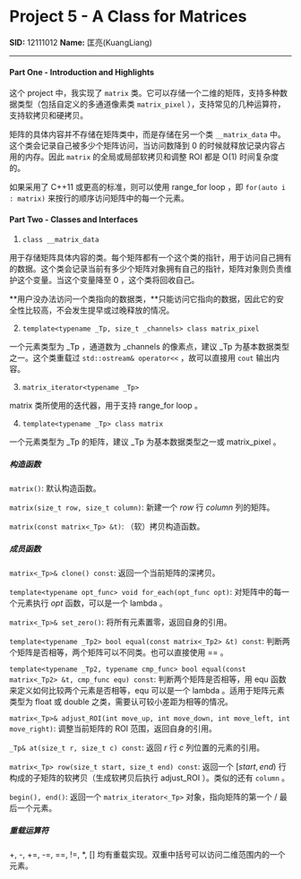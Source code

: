 # Project 5 -  A Class for Matrices

**SID:** 12111012 **Name:** 匡亮(KuangLiang)

----

#### Part One - Introduction and Highlights

这个 project 中，我实现了 ```matrix``` 类。它可以存储一个二维的矩阵，支持多种数据类型（包括自定义的多通道像素类 ```matrix_pixel``` ），支持常见的几种运算符，支持软拷贝和硬拷贝。

矩阵的具体内容并不存储在矩阵类中，而是存储在另一个类 ```__matrix_data``` 中。这个类会记录自己被多少个矩阵访问，当访问数降到 $0$ 的时候就释放记录内容占用的内存。因此 ```matrix``` 的全局或局部软拷贝和调整 ROI 都是 O(1) 时间复杂度的。

如果采用了 C++11 或更高的标准，则可以使用 range_for loop ，即 ```for(auto i : matrix)``` 来按行的顺序访问矩阵中的每一个元素。

#### Part Two - Classes and Interfaces

1. ```class __matrix_data```
   
用于存储矩阵具体内容的类。每个矩阵都有一个这个类的指针，用于访问自己拥有的数据。这个类会记录当前有多少个矩阵对象拥有自己的指针，矩阵对象则负责维护这个变量。当这个变量降至 $0$ ，这个类将回收自己。

**用户没办法访问一个类指向的数据类，**只能访问它指向的数据，因此它的安全性比较高，不会发生提早或过晚释放的情况。

2. ```template<typename _Tp, size_t _channels> class matrix_pixel```

一个元素类型为 _Tp ，通道数为 _channels 的像素点，建议 _Tp 为基本数据类型之一。这个类重载过 ```std::ostream& operator<<``` ，故可以直接用 ```cout``` 输出内容。

3. ```matrix_iterator<typename _Tp>``` 
   
matrix 类所使用的迭代器，用于支持 range_for loop 。

4. ```template<typename _Tp> class matrix```

一个元素类型为 _Tp 的矩阵，建议 _Tp 为基本数据类型之一或 matrix_pixel 。

##### 构造函数

```matrix()```: 默认构造函数。

```matrix(size_t row, size_t column)```: 新建一个 $row$ 行 $column$ 列的矩阵。

```matrix(const matrix<_Tp> &t)```: （软）拷贝构造函数。

##### 成员函数

```matrix<_Tp>& clone() const```: 返回一个当前矩阵的深拷贝。

```template<typename opt_func> void for_each(opt_func opt)```: 对矩阵中的每一个元素执行 $opt$ 函数，可以是一个 lambda 。

```matrix<_Tp>& set_zero()```: 将所有元素置零，返回自身的引用。

```template<typename _Tp2> bool equal(const matrix<_Tp2> &t) const```: 判断两个矩阵是否相等，两个矩阵可以不同类。也可以直接使用 == 。

```template<typename _Tp2, typename cmp_func> bool equal(const matrix<_Tp2> &t, cmp_func equ) const```: 判断两个矩阵是否相等，用 equ 函数来定义如何比较两个元素是否相等，equ 可以是一个 lambda 。适用于矩阵元素类型为 float 或 double 之类，需要认可较小差距为相等的情况。

```matrix<_Tp>& adjust_ROI(int move_up, int move_down, int move_left, int move_right)```: 调整当前矩阵的 ROI 范围，返回自身的引用。

```_Tp& at(size_t r, size_t c) const```: 返回 $r$ 行 $c$ 列位置的元素的引用。

```matrix<_Tp> row(size_t start, size_t end) const```: 返回一个 $[start,end)$ 行构成的子矩阵的软拷贝（生成软拷贝后执行 adjust_ROI ）。类似的还有 ```column``` 。

```begin(), end()```: 返回一个 ```matrix_iterator<_Tp>``` 对象，指向矩阵的第一个 / 最后一个元素。

##### 重载运算符

+, -, +=, -=, ==, !=, *, [] 均有重载实现。双重中括号可以访问二维范围内的一个元素。